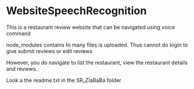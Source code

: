# WebsiteSpeechRecognition

This is a restaurant review website that can be navigated using voice command

node_modules contains to many files is uploaded. Thus cannot do login to give submit reviews or edit reviews

However, you do navigate to list the restaurant, view the restaurant details and reviews.

Look a the readme.txt in the SR_ZiaBaBa folder
